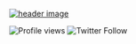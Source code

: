 [![header image](header.svg)](https://github.com/SAHIL-NAZIR)

![Profile views](https://gpvc.arturio.dev/SAHIL-NAZIR)
![Twitter Follow](https://img.shields.io/twitter/follow/lonesahilnazir?label=%40lonesahilnazir&style=social)


<!--
**SAHIL-NAZIR/SAHIL-NAZIR** is a ✨ _special_ ✨ repository because its `README.md` (this file) appears on your GitHub profile.

Here are some ideas to get you started:

- 🔭 I’m currently working on ...
- 🌱 I’m currently learning ...
- 👯 I’m looking to collaborate on ...
- 🤔 I’m looking for help with ...
- 💬 Ask me about ...
- 📫 How to reach me: ...
- 😄 Pronouns: ...
- ⚡ Fun fact: ...
-->
